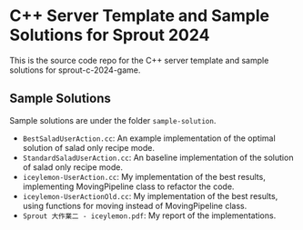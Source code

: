 # C++ Server Template and Sample Solutions for Sprout 2024

This is the source code repo for the C++ server template and sample solutions for sprout-c-2024-game.

## Sample Solutions

Sample solutions are under the folder `sample-solution`.

- `BestSaladUserAction.cc`: An example implementation of the optimal solution of salad only recipe mode.
- `StandardSaladUserAction.cc`: An baseline implementation of the solution of salad only recipe mode.
- `iceylemon-UserAction.cc`: My implementation of the best results, implementing MovingPipeline class to refactor the code.
- `iceylemon-UserActionOld.cc`: My implementation of the best results, using functions for moving instead of MovingPipeline class.
- `Sprout 大作業二 - iceylemon.pdf`: My report of the implementations.

